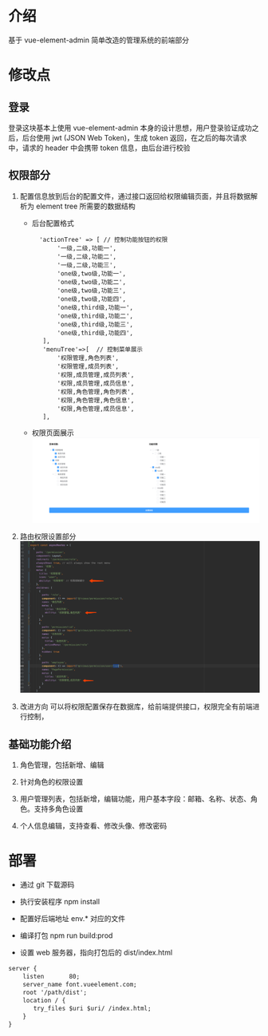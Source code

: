 # 介绍
  基于 vue-element-admin 简单改造的管理系统的前端部分
  
  
  
# 修改点



## 登录

  登录这块基本上使用 vue-element-admin 本身的设计思想，用户登录验证成功之后，后台使用 jwt (JSON Web Token)，生成 token 返回，在之后的每次请求中，请求的 header 中会携带 token 信息，由后台进行校验
  
  
  



## 权限部分

1. 配置信息放到后台的配置文件，通过接口返回给权限编辑页面，并且将数据解析为 element tree 所需要的数据结构
  
   * 后台配置格式
     ```
       'actionTree' => [ // 控制功能按钮的权限
       		'一级,二级,功能一',
       		'一级,二级,功能二',
       		'一级,二级,功能三',
       		'one级,two级,功能一',
       		'one级,two级,功能二',
       		'one级,two级,功能三',
       		'one级,two级,功能四',
       		'one级,third级,功能一',
       		'one级,third级,功能二',
       		'one级,third级,功能三',
       		'one级,third级,功能四',
       	],
       	'menuTree'=>[  // 控制菜单展示
       		'权限管理,角色列表',
       		'权限管理,成员列表',
       		'权限,成员管理,成员列表',
       		'权限,成员管理,成员信息',
       		'权限,角色管理,角色列表',
       		'权限,角色管理,角色信息',
       		'权限,角色管理,成员信息',
       	],
     ```
   * 权限页面展示
    ![权限编辑](./images/001.png "权限编辑")


2. 路由权限设置部分
    ![权限编辑](./images/002.png "权限编辑")


3. 改进方向
    可以将权限配置保存在数据库，给前端提供接口，权限完全有前端进行控制，
    
    
    

## 基础功能介绍

1. 角色管理，包括新增、编辑

2. 针对角色的权限设置

3. 用户管理列表，包括新增，编辑功能，用户基本字段：邮箱、名称、状态、角色。支持多角色设置

4. 个人信息编辑，支持查看、修改头像、修改密码  





# 部署

* 通过 git 下载源码

* 执行安装程序 npm install

* 配置好后端地址 env.* 对应的文件

* 编译打包 npm run build:prod

* 设置 web 服务器，指向打包后的 dist/index.html
```$xslt
server {
    listen       80;
    server_name font.vueelement.com;
    root '/path/dist';
    location / {
       try_files $uri $uri/ /index.html;
    }
}
```